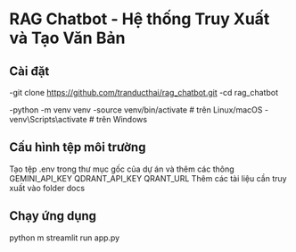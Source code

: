 # RAG Chatbot - Hệ thống Truy Xuất và Tạo Văn Bản
## Cài đặt
-git clone https://github.com/tranducthai/rag_chatbot.git
-cd rag_chatbot

-python -m venv venv
-source venv/bin/activate  # trên Linux/macOS
-venv\Scripts\activate     # trên Windows

## Cấu hình tệp môi trường
Tạo tệp .env trong thư mục gốc của dự án và thêm các thông
GEMINI_API_KEY
QDRANT_API_KEY
QRANT_URL
Thêm các tài liệu cần truy xuất vào folder docs

## Chạy ứng dụng
python m streamlit run app.py

